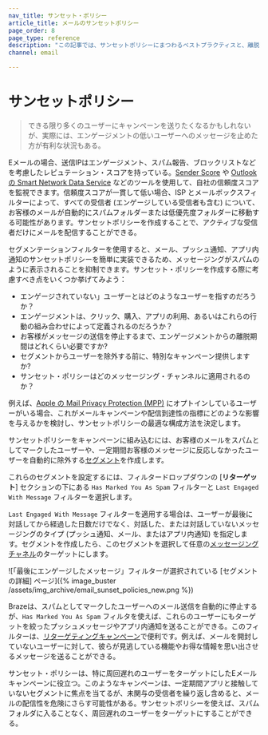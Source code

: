 ```yaml
---
nav_title: サンセット・ポリシー
article_title: メールのサンセットポリシー
page_order: 8
page_type: reference
description: "この記事では、サンセットポリシーにまつわるベストプラクティスと、離脱したユーザーへのメッセージを中止した方が良い状況の把握について説明します。"
channel: email

---
```


# サンセットポリシー

> できる限り多くのユーザーにキャンペーンを送りたくなるかもしれないが、実際には、エンゲージメントの低いユーザーへのメッセージを止めた方が有利な状況もある。 

Eメールの場合、送信IPはエンゲージメント、スパム報告、ブロックリストなどを考慮したレピュテーション・スコアを持っている。[Sender Score](https://www.senderscore.org/) や [Outlook の Smart Network Data Service](https://postmaster.live.com/snds/) などのツールを使用して、自社の信頼度スコアを監視できます。信頼度スコアが一貫して低い場合、ISP とメールボックスフィルターによって、すべての受信者 (エンゲージしている受信者も含む) について、お客様のメールが自動的にスパムフォルダーまたは低優先度フォルダーに移動する可能性があります。サンセットポリシーを作成することで、アクティブな受信者だけにメールを配信することができる。 

セグメンテーションフィルターを使用すると、メール、プッシュ通知、アプリ内通知のサンセットポリシーを簡単に実装できるため、メッセージングがスパムのように表示されることを抑制できます。サンセット・ポリシーを作成する際に考慮すべき点をいくつか挙げてみよう：

- エンゲージされていない」ユーザーとはどのようなユーザーを指すのだろうか？ 
- エンゲージメントは、クリック、購入、アプリの利用、あるいはこれらの行動の組み合わせによって定義されるのだろうか？ 
- お客様がメッセージの送信を停止するまで、エンゲージメントからの離脱期間はどれくらい必要ですか?
- セグメントからユーザーを除外する前に、特別なキャンペーン提供しますか?
- サンセット・ポリシーはどのメッセージング・チャンネルに適用されるのか？ 

例えば、[Apple の Mail Privacy Protection (MPP)]({{site.baseurl}}/user_guide/message_building_by_channel/email/apple_mail/mpp/) にオプトインしているユーザーがいる場合、これがメールキャンペーンや配信到達性の指標にどのような影響を与えるかを検討し、サンセットポリシーの最適な構成方法を決定します。

サンセットポリシーをキャンペーンに組み込むには、お客様のメールをスパムとしてマークしたユーザーや、一定期間お客様のメッセージに反応しなかったユーザーを自動的に除外する[セグメント]({{site.baseurl}}/user_guide/engagement_tools/segments/creating_a_segment/#creating-a-segment)を作成します。  

これらのセグメントを設定するには、フィルタードロップダウンの [**リターゲット**] セクションの下にある `Has Marked You As Spam` フィルターと `Last Engaged With Message` フィルターを選択します。 

`Last Engaged With Message` フィルターを適用する場合は、ユーザーが最後に対話してから経過した日数だけでなく、対話した、または対話していないメッセージングのタイプ (プッシュ通知、メール、またはアプリ内通知) を指定します。セグメントを作成したら、このセグメントを選択して任意の[メッセージングチャネル]({{site.baseurl}}/user_guide/message_building_by_channel/)のターゲットにします。

![「最後にエンゲージしたメッセージ」フィルターが選択されている [セグメントの詳細] ページ]({% image_buster /assets/img_archive/email_sunset_policies_new.png %})

Brazeは、スパムとしてマークしたユーザーへのメール送信を自動的に停止するが、`Has Marked You As Spam` フィルタを使えば、これらのユーザーにもターゲットを絞ったプッシュメッセージやアプリ内通知を送ることができる。このフィルターは、[リターゲティングキャンペーン]({{site.baseurl}}/user_guide/engagement_tools/campaigns/ideas_and_strategies/retargeting_campaigns/#retargeting-campaigns)で便利です。例えば、メールを開封していないユーザーに対して、彼らが見逃している機能やお得な情報を思い出させるメッセージを送ることができる。

サンセット・ポリシーは、特に周回遅れのユーザーをターゲットにしたEメールキャンペーンに役立つ。このようなキャンペーンは、一定期間アプリと接触していないセグメントに焦点を当てるが、未関与の受信者を繰り返し含めると、メールの配信性を危険にさらす可能性がある。サンセットポリシーを使えば、スパムフォルダに入ることなく、周回遅れのユーザーをターゲットにすることができる。

